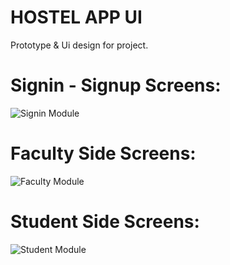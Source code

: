 # HOSTEL APP UI
Prototype & Ui design for project.

# Signin - Signup Screens:
![Signin Module](https://github.com/neiljaviya/hostel-app-ui/blob/main/Screenshots/Signin_module.png?raw=true)

# Faculty Side Screens:
![Faculty Module](https://github.com/neiljaviya/hostel-app-ui/blob/main/Screenshots/Faculty_module.png?raw=true)

# Student Side Screens:
![Student Module](https://github.com/neiljaviya/hostel-app-ui/blob/main/Screenshots/Student_module.png?raw=true)
